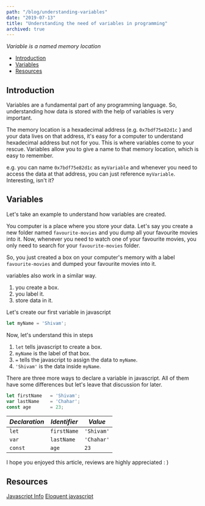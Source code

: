```yaml
---
path: "/blog/understanding-variables"
date: "2019-07-13"
title: "Understanding the need of variables in programming"
archived: true
---
```


*Variable is a named memory location*

- [Introduction](#introduction)
- [Variables](#variables)
- [Resources](#resources)

## Introduction

Variables are a fundamental part of any programming language. So, understanding how data is stored with the help of variables is very important.

The memory location is a hexadecimal address (e.g. `0x7bdf75e82d1c` ) and your data lives on that address, it's easy for a computer to understand hexadecimal address but not for you. This is where variables come to your rescue. Variables allow you to give a name to that memory location, which is easy to remember.

e.g. you can name `0x7bdf75e82d1c` as `myVariable` and whenever you need to access the data at that address, you can just reference `myVariable`. Interesting, isn't it?

## Variables

Let's take an example to understand how variables are created.

You computer is a place where you store your data. Let's say you create a new folder named `favourite-movies` and you dump all your favourite movies into it. Now, whenever you need to watch one of your favourite movies, you only need to search for your `favourite-movies` folder.

So, you just created a box on your computer's memory with a label `favourite-movies` and dumped your favourite movies into it. 

variables also work in a similar way.

1. you create a box.
2. you label it.
3. store data in it.

Let's create our first variable in javascript

```js
let myName = 'Shivam';
```

Now, let's understand this in steps

1. `let` tells javascript to create a box.
2. `myName` is the label of that box.
3. `=` tells the javascript to assign the data to `myName`.
4. `'Shivam'` is the data inside `myName`.

There are three more ways to declare a variable in javascript. All of them have some differences but let's leave that discussion for later.

```js
let firstName 	= 'Shivam';
var lastName 	= 'Chahar';
const age 		= 23;
```

*Declaration* | *Identifier* | *Value*
------ | ------ | ------
`let` | `firstName` | `'Shivam'`
`var` | `lastName` | `'Chahar'`
`const` | `age` | `23`


I hope you enjoyed this article, reviews are highly appreciated : )

## Resources
[Javascript Info](http://javascript.info/variables)
[Eloquent javascript](https://eloquentjavascript.net/)